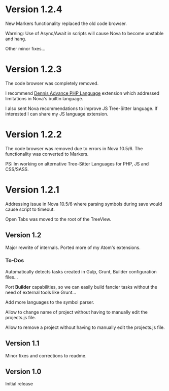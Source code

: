 # Version 1.2.4 #

New Markers functionality replaced the old code browser.

Warning: Use of Async/Await in scripts will cause Nova to become unstable and hang.

Other minor fixes...

# Version 1.2.3 #

The code browser was completely removed. 

I recommend [Dennis Advance PHP Language](https://github.com/dennisosaj/advancedphp.novaextension) extension which addressed limitations in Nova's builtin language.

I also sent Nova recommendations to improve JS Tree-Sitter language. If interested I can share my JS language extension.


# Version 1.2.2 #

The code browser was removed due to errors in Nova 10.5/6. The functionality was converted to Markers.

PS: Im working on alternative Tree-Sitter Languages for PHP, JS and CSS/SASS.


# Version 1.2.1 #

Addressing issue in Nova 10.5/6 where parsing symbols during save would cause script to timeout.

Open Tabs was moved to the root of the TreeView.

## Version 1.2

Major rewrite of internals. Ported more of my Atom's extensions.

### To-Dos ###

Automatically detects tasks created in Gulp, Grunt, Builder configuration files...

Port **Builder** capabilities, so we can easily build fancier tasks without the need of external tools like Grunt...

Add more languages to the symbol parser.

Allow to change name of project without having to manually edit the projects.js file.

Allow to remove a project without having to manually edit the projects.js file.



## Version 1.1

Minor fixes and corrections to readme.

## Version 1.0

Initial release

